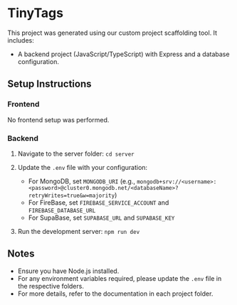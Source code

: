 # TinyTags

This project was generated using our custom project scaffolding tool. It includes:


- A backend project (JavaScript/TypeScript) with Express and a database configuration.


## Setup Instructions

### Frontend
No frontend setup was performed.

### Backend
1. Navigate to the server folder: `cd server`
2. Update the `.env` file with your configuration:

   - For MongoDB, set `MONGODB_URI` (e.g., `mongodb+srv://<username>:<password>@cluster0.mongodb.net/<databaseName>?retryWrites=true&w=majority`)
   - For FireBase, set `FIREBASE_SERVICE_ACCOUNT` and `FIREBASE_DATABASE_URL`
   - For SupaBase, set `SUPABASE_URL` and `SUPABASE_KEY`

3. Run the development server: `npm run dev`


## Notes
- Ensure you have Node.js installed.
- For any environment variables required, please update the `.env` file in the respective folders.
- For more details, refer to the documentation in each project folder.
